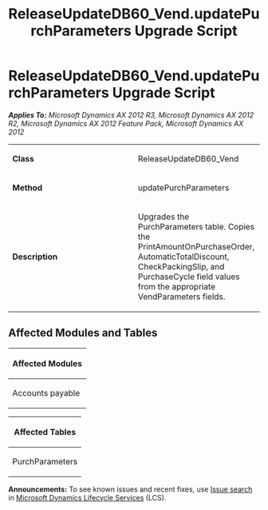 ﻿---
title: ReleaseUpdateDB60_Vend.updatePurchParameters Upgrade Script
TOCTitle: ReleaseUpdateDB60_Vend.updatePurchParameters Upgrade Script
ms:assetid: 1ca6cb72-8100-d3d6-f6c2-0c41d48a78f7
ms:mtpsurl: https://msdn.microsoft.com/en-us/library/JJ718712(v=AX.60)
ms:contentKeyID: 49706995
ms.date: 05/18/2015
mtps_version: v=AX.60
---

# ReleaseUpdateDB60\_Vend.updatePurchParameters Upgrade Script 


_**Applies To:** Microsoft Dynamics AX 2012 R3, Microsoft Dynamics AX 2012 R2, Microsoft Dynamics AX 2012 Feature Pack, Microsoft Dynamics AX 2012_

<table>
<colgroup>
<col style="width: 50%" />
<col style="width: 50%" />
</colgroup>
<tbody>
<tr class="odd">
<td><p><strong>Class</strong></p></td>
<td><p>ReleaseUpdateDB60_Vend</p></td>
</tr>
<tr class="even">
<td><p><strong>Method</strong></p></td>
<td><p>updatePurchParameters</p></td>
</tr>
<tr class="odd">
<td><p><strong>Description</strong></p></td>
<td><p>Upgrades the PurchParameters table. Copies the PrintAmountOnPurchaseOrder, AutomaticTotalDiscount, CheckPackingSlip, and PurchaseCycle field values from the appropriate VendParameters fields.</p></td>
</tr>
</tbody>
</table>


## Affected Modules and Tables

<table>
<colgroup>
<col style="width: 100%" />
</colgroup>
<thead>
<tr class="header">
<th><p>Affected Modules</p></th>
</tr>
</thead>
<tbody>
<tr class="odd">
<td><p>Accounts payable</p></td>
</tr>
</tbody>
</table>


<table>
<colgroup>
<col style="width: 100%" />
</colgroup>
<thead>
<tr class="header">
<th><p>Affected Tables</p></th>
</tr>
</thead>
<tbody>
<tr class="odd">
<td><p>PurchParameters</p></td>
</tr>
</tbody>
</table>

  
**Announcements:** To see known issues and recent fixes, use [Issue search](http://go.microsoft.com/fwlink/?linkid=389258) in [Microsoft Dynamics Lifecycle Services](http://go.microsoft.com/fwlink/?linkid=306505) (LCS).

